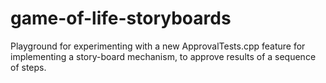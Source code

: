 # game-of-life-storyboards

Playground for experimenting with a new ApprovalTests.cpp feature for implementing a story-board mechanism, to approve results of a sequence of steps.
